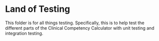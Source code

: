 # Land of Testing

This folder is for all things testing. Specifically, this is to help test the different
parts of the Clinical Competency Calculator with unit testing and integration testing.
